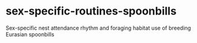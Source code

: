 # sex-specific-routines-spoonbills
Sex-specific nest attendance rhythm and foraging habitat use of breeding Eurasian spoonbills
